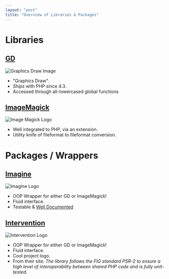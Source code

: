 ```yaml
---
layout: "post"
title: "Overview of Libraries & Packages"
---
```


# Libraries

## [GD](https://libgd.github.io/)

![Graphics Draw Image](https://upload.wikimedia.org/wikipedia/en/f/f6/Gdlogo_small.png)

* "Graphics Draw".
* *Ships* with PHP since 4.3.
* Accessed through all-lowercased global functions

## [ImageMagick](http://imagemagick.org/script/index.php)

![Image Magick Logo](https://upload.wikimedia.org/wikipedia/commons/thumb/9/9a/ImageMagick_logo.svg/200px-ImageMagick_logo.svg.png)

* Well integrated to PHP, via an extension.
* Utility knife of fileformat to fileformat conversion.

# Packages / Wrappers

## [Imagine](https://imagine.readthedocs.io/en/latest/)

![Imagine Logo](https://imagine.readthedocs.io/en/latest/_static/logo.png)

* OOP Wrapper for either GD or ImageMagick!
* Fluid interface.
* Testable & [Well Documented](https://imagine.readthedocs.io/en/latest/_static/API/)

## [Intervention](http://image.intervention.io/)

![Intervention Logo](http://image.intervention.io/img/intervention.svg)

* OOP Wrapper for either GD or ImageMagick!
* Fluid interface.
* Cool project logo.
* From their site:
  *The library follows the FIG standard PSR-2 to ensure a high level of
  interoperability between shared PHP code and is fully unit-tested.*
